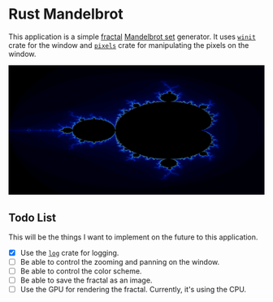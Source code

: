 # Rust Mandelbrot

This application is a simple [fractal](https://en.wikipedia.org/wiki/Fractal) [Mandelbrot set](https://en.wikipedia.org/wiki/Mandelbrot_set) generator. It uses [`winit`](https://crates.io/crates/winit) crate for the window and [`pixels`](https://crates.io/crates/pixels) crate for manipulating the pixels on the window.

![image](./images/mandelbrot.png)

## Todo List

This will be the things I want to implement on the future to this application.

- [x] Use the [`log`](https://docs.rs/log/latest/log/) crate for logging.
- [ ] Be able to control the zooming and panning on the window.
- [ ] Be able to control the color scheme.
- [ ] Be able to save the fractal as an image.
- [ ] Use the GPU for rendering the fractal. Currently, it's using the CPU.
